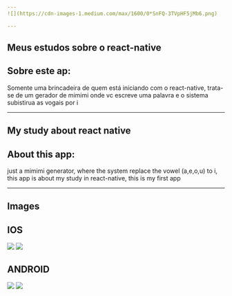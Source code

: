 ```yaml
---
![](https://cdn-images-1.medium.com/max/1600/0*SnFQ-3TVpHF5jMb6.png) 

---
```



Meus estudos sobre o react-native
---

Sobre este ap:
---

Somente uma brincadeira de quem está iniciando com o react-native, trata-se de um gerador de mimimi onde vc escreve uma palavra e o sistema subistirua as vogais por i

----

My study about react native
---

About this app:
---

just a  mimimi generator, where the system replace the vowel (a,e,o,u) to i, this app is about my study in react-native, this is my first app

---

Images
----

IOS
---

![](https://github.com/paulosoujava/react-mimimi/blob/master/image/ios_tela_1.png) 
![](https://github.com/paulosoujava/react-mimimi/blob/master/image/ios_tela_2.png) 

ANDROID
----
![](https://github.com/paulosoujava/react-mimimi/blob/master/image/android_tela_1.png) 
![](https://github.com/paulosoujava/react-mimimi/blob/master/image/android_tela_2.png) 
